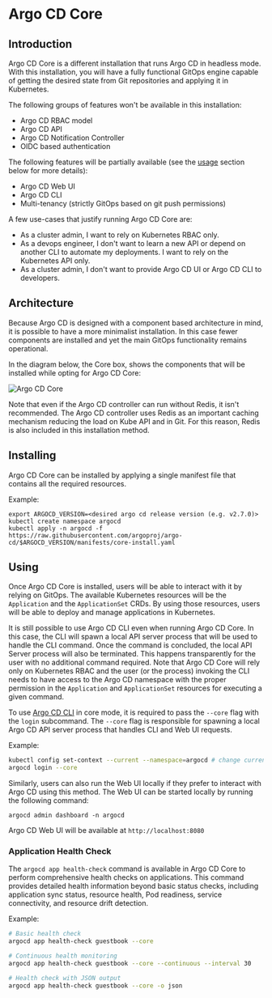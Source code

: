 # Argo CD Core

## Introduction

Argo CD Core is a different installation that runs Argo CD in headless
mode. With this installation, you will have a fully functional GitOps
engine capable of getting the desired state from Git repositories and
applying it in Kubernetes.

The following groups of features won't be available in this
installation:

- Argo CD RBAC model
- Argo CD API
- Argo CD Notification Controller
- OIDC based authentication

The following features will be partially available (see the
[usage](#using) section below for more details):

- Argo CD Web UI
- Argo CD CLI
- Multi-tenancy (strictly GitOps based on git push permissions)

A few use-cases that justify running Argo CD Core are:

- As a cluster admin, I want to rely on Kubernetes RBAC only.
- As a devops engineer, I don't want to learn a new API or depend on
  another CLI to automate my deployments. I want to rely on the
  Kubernetes API only.
- As a cluster admin, I don't want to provide Argo CD UI or Argo CD
  CLI to developers.

## Architecture

Because Argo CD is designed with a component based architecture in
mind, it is possible to have a more minimalist installation. In this
case fewer components are installed and yet the main GitOps
functionality remains operational.

In the diagram below, the Core box, shows the components that will be
installed while opting for Argo CD Core:

![Argo CD Core](../assets/argocd-core-components.png)

Note that even if the Argo CD controller can run without Redis, it
isn't recommended. The Argo CD controller uses Redis as an important
caching mechanism reducing the load on Kube API and in Git. For this
reason, Redis is also included in this installation method.

## Installing

Argo CD Core can be installed by applying a single manifest file that
contains all the required resources.

Example:

```
export ARGOCD_VERSION=<desired argo cd release version (e.g. v2.7.0)>
kubectl create namespace argocd
kubectl apply -n argocd -f https://raw.githubusercontent.com/argoproj/argo-cd/$ARGOCD_VERSION/manifests/core-install.yaml
```

## Using

Once Argo CD Core is installed, users will be able to interact with it
by relying on GitOps. The available Kubernetes resources will be the
`Application` and the `ApplicationSet` CRDs. By using those resources,
users will be able to deploy and manage applications in Kubernetes.

It is still possible to use Argo CD CLI even when running Argo CD
Core. In this case, the CLI will spawn a local API server process that
will be used to handle the CLI command. Once the command is concluded,
the local API Server process will also be terminated. This happens
transparently for the user with no additional command required. Note
that Argo CD Core will rely only on Kubernetes RBAC and the user (or
the process) invoking the CLI needs to have access to the Argo CD
namespace with the proper permission in the `Application` and
`ApplicationSet` resources for executing a given command.

To use [Argo CD CLI](https://argo-cd.readthedocs.io/en/stable/cli_installation) in core mode, it is required to pass the `--core`
flag with the `login` subcommand. The `--core` flag is responsible for spawning a local Argo CD API server
process that handles CLI and Web UI requests.

Example:

```bash
kubectl config set-context --current --namespace=argocd # change current kube context to argocd namespace
argocd login --core
```

Similarly, users can also run the Web UI locally if they prefer to
interact with Argo CD using this method. The Web UI can be started
locally by running the following command:

```
argocd admin dashboard -n argocd
```

Argo CD Web UI will be available at `http://localhost:8080`

### Application Health Check

The `argocd app health-check` command is available in Argo CD Core to perform comprehensive health checks on applications. This command provides detailed health information beyond basic status checks, including application sync status, resource health, Pod readiness, service connectivity, and resource drift detection.

Example:

```bash
# Basic health check
argocd app health-check guestbook --core

# Continuous health monitoring
argocd app health-check guestbook --core --continuous --interval 30

# Health check with JSON output
argocd app health-check guestbook --core -o json
```